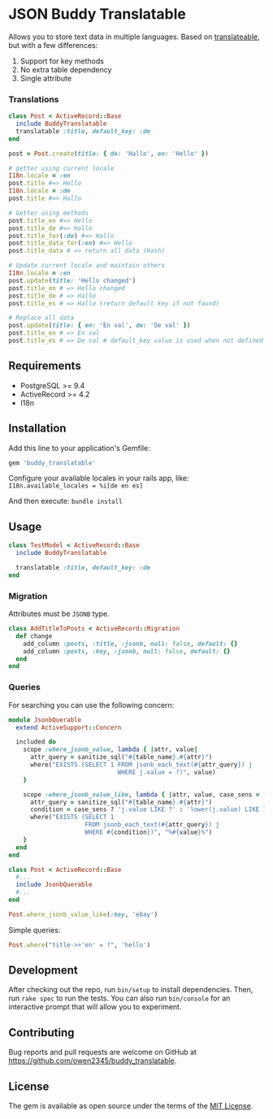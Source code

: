 # JSON Buddy Translatable

Allows you to store text data in multiple languages. Based on [translateable](https://github.com/olegantonyan/translateable), but with a few differences:

1. Support for key methods
2. No extra table dependency
3. Single attribute

### Translations
```ruby
class Post < ActiveRecord::Base
  include BuddyTranslatable
  translatable :title, default_key: :de
end

post = Post.create(title: { de: 'Hallo', en: 'Hello' })

# getter using current locale
I18n.locale = :en
post.title #=> Hello
I18n.locale = :de
post.title #=> Hallo

# Getter using methods
post.title_en #=> Hello
post.title_de #=> Hallo
post.title_for(:de) #=> Hallo
post.title_data_for(:en) #=> Hello
post.title_data # => return all data (Hash)

# Update current locale and maintain others
I18n.locale = :en
post.update(title: 'Hello changed')
post.title_en # => Hello changed
post.title_de # => Hallo
post.title_es # => Hallo (return default key if not found)

# Replace all data
post.update(title: { en: 'En val', de: 'De val' })
post.title_en # => En val
post.title_es # => De val # default_key value is used when not defined
```

## Requirements

- PostgreSQL >= 9.4
- ActiveRecord >= 4.2
- I18n

## Installation

Add this line to your application's Gemfile:

```ruby
gem 'buddy_translatable'
```

Configure your available locales in your rails app, like:
```I18n.available_locales = %i[de en es]```

And then execute:
``` bundle install ```

## Usage

```ruby
class TestModel < ActiveRecord::Base
  include BuddyTranslatable

  translatable :title, default_key: :de
end
```

### Migration

Attributes must be `JSONB` type.
```ruby
class AddTitleToPosts < ActiveRecord::Migration
  def change
    add_column :posts, :title, :jsonb, null: false, default: {}
    add_column :posts, :key, :jsonb, null: false, default: {}
  end
end
```

### Queries

For searching you can use the following concern:
```ruby
module JsonbQuerable
  extend ActiveSupport::Concern

  included do
    scope :where_jsonb_value, lambda { |attr, value|
      attr_query = sanitize_sql("#{table_name}.#{attr}")
      where("EXISTS (SELECT 1 FROM jsonb_each_text(#{attr_query}) j
                              WHERE j.value = ?)", value)
    }

    scope :where_jsonb_value_like, lambda { |attr, value, case_sens = false|
      attr_query = sanitize_sql("#{table_name}.#{attr}")
      condition = case_sens ? 'j.value LIKE ?' : 'lower(j.value) LIKE lower(?)'
      where("EXISTS (SELECT 1
                     FROM jsonb_each_text(#{attr_query}) j
                     WHERE #{condition})", "%#{value}%")
    }
  end
end

class Post < ActiveRecord::Base
  #...
  include JsonbQuerable
  #...
end

Post.where_jsonb_value_like(:key, 'ebay')
```
Simple queries:
```ruby
Post.where("title->>'en' = ?", 'hello')
```

## Development

After checking out the repo, run `bin/setup` to install dependencies. Then, run `rake spec` to run the tests. You can also run `bin/console` for an interactive prompt that will allow you to experiment.

## Contributing

Bug reports and pull requests are welcome on GitHub at https://github.com/owen2345/buddy_translatable.

## License
The gem is available as open source under the terms of the [MIT License](http://opensource.org/licenses/MIT).
